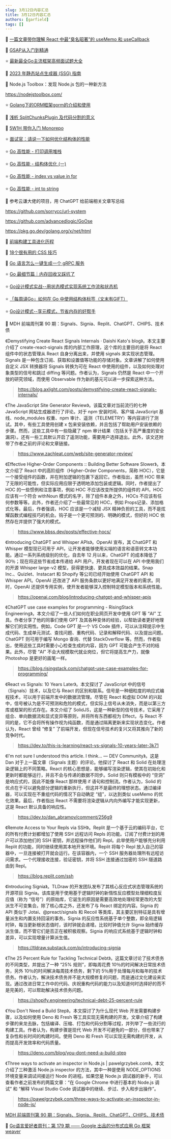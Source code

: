 ```yaml
---
slug: 3月12日内容汇总
title: 3月12日内容汇总
authors: [garfield]
tags: []
---
```


📒 [一篇文章带你理解 React 中最“臭名昭著”的 useMemo 和 useCallback](https://mp.weixin.qq.com/s/jK97mBLNgIrO7Sq1OZxhVA)

📒 [GSAP从入门到精通](https://mp.weixin.qq.com/s/7Uw_Z2-jyQVK29V6R2wkWg)

⭐️ [最新最全Go主流框架高频面试题大全](https://mp.weixin.qq.com/s/HsWE0j1IWF3ehg5Zt-sSCw)

📒 [2023 年静态站点生成器 (SSG) 指南](https://mp.weixin.qq.com/s/A3LqxqrIV_Lrq25YQJztVg)

📒 Node.js Toolbox：发现 Node.js 包的一种新方法

https://nodejstoolbox.com/

⭐️ [Golang下的ORM框架gorm的介绍和使用](https://juejin.cn/post/6844904090196000775)

📒 [浅析 SplitChunksPlugin 及代码分割的意义](https://juejin.cn/post/7207730270013980727)

📒 [5W1H 带你入门 Monorepo](https://juejin.cn/post/7207689082184974394)

⭐️ [面试官：请说一下如何优化结构体的性能](https://juejin.cn/post/7207477672666316856)

⭐️ [Go 高性能 - 打印调用堆栈](https://mp.weixin.qq.com/s/saIRop2wq87sJQ2rbY1t5g)

⭐️ [Go 高性能 - 结构体优化 (一)](https://mp.weixin.qq.com/s/5fl4Amj_d9ZXZRSgODS9PQ)

⭐️ [Go 高性能 - index vs value in for](https://mp.weixin.qq.com/s/AKulRT6a4kco3uXDO_kzDQ)

⭐️ [Go 高性能 - int to string](https://mp.weixin.qq.com/s/i3S7md5giuu3bqzFDBKa9Q)

📒 参考云谦大佬的项目，用 ChatGPT 给前端相关文章写总结

https://github.com/sorrycc/url-system

https://github.com/advancedlogic/GoOse

https://pkg.go.dev/golang.org/x/net/html

📒 [前端构建工具进化历程](https://juejin.cn/post/7205766006253011004)

📒 [18个很有用的 CSS 技巧](https://mp.weixin.qq.com/s/oBTQbHoCO39LaR39lTgx4g)

📒 [Go 语言怎么一键生成一个 gRPC 服务](https://mp.weixin.qq.com/s/5OYU9OGGRPpR1c06DoEI6g)

⭐️ [Go 最细节篇｜内存回收又踩坑了](https://mp.weixin.qq.com/s/ea7LfF2jOoHOSozX-qUZLA)

⭐️ [Go设计模式实战--用状态模式实现系统工作流和状态机](https://mp.weixin.qq.com/s/qGrDHjhHdkZW4Z1B0xtjXQ)

⭐️ [「每周译Go」如何在 Go 中使用结构体标签（文末有GIFT）](https://mp.weixin.qq.com/s/IucwRGEvHznAyzljmrYluw)

⭐️ [Go设计模式--享元模式，节省内存的好帮手](https://mp.weixin.qq.com/s/AZHO7R6IXFG8MguDpUNdbw)

📒 MDH 前端周刊第 90 期：Signals、Signia、Replit、ChatGPT、CHIPS、技术债

《Demystifying Create React Signals Internals · Daishi Kato's blog》。本文主要介绍了 create-react-signals 库的内部工作原理，这个库的主要目的是将 React 组件中的状态管理从 React 自身分离出来，并使用 signals 来实现状态管理。Signals 是一种包含订阅、获取和设置值等功能的存储对象。文章讲解了如何使用自定义 JSX 转换器将 Signals 转换为可在 React 中使用的组件，以及如何处理对象类型的信号和跳过 diffing 等问题。作者认为，Signals 仍然是 React 中一个开放的研究领域，而使用 Observable 作为新的基元可以进一步探索这种方法。

> https://blog.axlight.com/posts/demystifying-create-react-signals-internals/

《The JavaScript Site Generator Review》。该篇文章对当前流行的七种 JavaScript 网站生成器进行了评论。对于 npm 安装时间、客户端 JavaScript 基线、node_modules 权重、npm 审计、遥测（TELEMETRY）等内容进行了测试。其中，有些工具使用创建 x 包来安装依赖，并且包括了帮助用户安装依赖的步骤。然而，这些工具中有一些隐藏了 npm 审计结果（包括关于高严重度的安全漏洞）。还有一些工具默认开启了遥测功能，需要用户选择退出。此外，该文还附带了作者之前的评论和文章链接。

> https://www.zachleat.com/web/site-generator-review/

《Effective Higher-Order Components :: Building Better Software Slower》。本文介绍了 React 中的高阶组件（Higher-Order Components，简称 HOC），它是一个接受组件的函数，并在附加逻辑的包裹下返回它。作者指出，虽然 HOC 带来了无限的可能性，但实际应用应限于透明地添加包装或逻辑。同时，作者提出了 HOC 的一些惯例和注意事项，例如 HOC 不应该改变所提供的组件的 API，HOC 应该有一个符合 withNoun 模式的名字，除了组件本身之外，HOCs 不应该有任何参数等等。此外，作者还介绍了一些最常见的 HOC，例如 Props记录、添加格式化等。最后，作者强调，HOC 应该是一个减轻 JSX 精神负担的工具，而不是炫耀函数式编程技巧的机会。钩子是一个更可预测的、明确的模式，但好的 HOC 依然存在并提供了强大的模式。

> https://www.bbss.dev/posts/effective-hocs/

《Introducing ChatGPT and Whisper APIs》。OpenAI 宣布，其 ChatGPT 和 Whisper 模型现已可用于 API，让开发者能够使用尖端的语言和语音转文本功能。通过一系列系统级别的优化，自去年 12 月以来，ChatGPT 的成本降低了 90％；现在将这些节省成本传递给 API 用户。开发者现在可以在 API 中使用我们的开源 Whisper large-v2 模型，获得更快速、更具成本效益的结果。Snap Inc.、Quizlet、Instacart 和 Shopify 等公司已经开始使用 ChatGPT API 和 Whisper API。OpenAI 还改进了 API 服务条款以更好地满足开发者的需求。同时，OpenAI 还提供专用实例，使开发者能够深入控制特定模型版本和系统性能。

> https://openai.com/blog/introducing-chatgpt-and-whisper-apis

《ChatGPT use case examples for programming - RisingStack Engineering》。本文介绍了一些人们如何在职业网页开发中使用 GPT 等 “AI” 工具。作者分享了他的同事们使用 GPT 及其各种变体的经验，以帮助读者更好地理解它们的实用性。例如，Code GPT 是一个 VS Code 插件，可以从注释提示中生成代码、生成单元测试、查找问题、重构代码、记录和解释代码、以及提出问题。ChatGPT 则可用于编写 Mongo 查询、代替 StackOverflow 等。然而，作者指出，使用这些工具时需要小心检查生成的内容，因为 GPT 可能会产生不对的结果。此外，尽管 “AI” 不会大规模取代就业岗位，但它将提高生产力，就像 Photoshop 是更好的画笔一样。

> https://blog.risingstack.com/chatgpt-use-case-examples-for-programming/

《React vs Signals: 10 Years Later》。本文探讨了 JavaScript 中的信号（Signals）技术，以及它与 React 的区别和联系。信号是一种细粒度的响应式编程技术，可以用于前端开发中的数据流管理。尽管在 React 和虚拟 DOM 的兴起中，信号被认为是不可预测和危险的模式，但实际上信号从未消失，而是以第三方库或框架的形式存在。本文介绍了 SolidJS，这是一种新型的信号技术，它采用了组合、单向数据流和显式变异等原则，并将所有东西都视为 Effect，与 React 不同的是，它不会将所有操作视为纯函数，而是通过隔离更新来实现状态变化。作者认为，React 曾经 “修复” 了前端开发，但现在信号技术的复兴又将其推向了新的竞争时代。

> https://dev.to/this-is-learning/react-vs-signals-10-years-later-3k71

《I'm not sure I understood this article. I think... — DEV Community》。这是 Dan 对于上一篇文章（Signals 主题）的评论。他探讨了 React 和 Solid 在处理渲染逻辑上的不同策略。React 的核心思想是，能够编写渲染逻辑，使其在初始化和更新时都能够运行，并且不会与传递的数据不同步。Solid 则只有模板中的 “空洞” 是响应式的，因此不能像 React 那样使用 if 语句和控制流。作者认为，Solid 的优点在于可以避免部分逻辑的重新执行，但这并不是最终的理想状态。通过编译器，可以实现在不重组代码的情况下自动确定 “组”，以达到类似 useMemo 的优化效果。最后，作者指出 React 不需要将渲染逻辑从内向外编写才能实现更新，这是 React 默认具备的响应性。

> https://dev.to/dan_abramov/comment/256g9

《Remote Access to Your Repls via SSH》。Replit 是一个基于云的编码平台，它的所有付费计划都增加了使用 SSH 远程访问 Repls 的功能。订阅了付费计划的用户可以添加他们的 SSH 密钥，并远程操作他们的 Repl。此举使用户能够充分利用 Replit 的功能，同时继续使用其本地开发环境。Replit 将每个 Repl 放入自己的容器中，一旦连接被打开就会运行。在该容器内，一个 SSH 服务器处理所有远程访问需求。一个代理接收连接，验证密钥，并将 SSH 连接通过加密的 SSH 隧道路由到 Repl。

> https://blog.replit.com/ssh

《Introducing Signia》。TLDraw 的开发团队发布了其核心反应式状态管理系统的开源项目 Signia。该库是用于使用基于逻辑时钟的新惰性反应模型处理细粒度反应值（称为 “信号”）的原始库，它诞生的原因是需要高效地处理经常更改的大型派生不可变集合。除了核心库之外，还发布了与 React 绑定的内容。Signia 的 API 类似于 Jotai、@preact/signals 和 Recoil 等类库，其主要区别特征是具有增量派生和内置支持回滚的事务。Signia 的反应性系统基于单个整数，即全局逻辑时钟，每当更新根状态值时，该时钟就会递增。比较时钟值允许 Signia 始终缓存派生值，而不管它们是否正在被积极观察。Signia 的响应式系统基于逻辑时钟和差异，可以实现增量计算派生值。

> https://tldraw.substack.com/p/introducing-signia

《The 25 Percent Rule for Tackling Technical Debt》。这篇文章讨论了技术债务的不同类型，并提出了一种 “25% 规则”，即每周花费 10％的时间解决日常技术债务，另外 10％的时间解决每周技术债务，剩下的 5％用于处理每月和每年的技术债务。作者认为，解决技术债务并不是大规模修复的问题，而是通过文化建设来实现。通过改进日常工作中的代码、庆祝重构代码的能力以及知道何时选择好的而不是完美的，可以帮助解决技术债务问题。

> https://shopify.engineering/technical-debt-25-percent-rule

《You Don't Need a Build Step》。本文探讨了为什么现代 Web 开发需要构建步骤，以及如何使用 Deno 和 Fresh 等工具实现无需构建的开发。文章介绍了构建步骤的来龙去脉，包括编译、压缩、打包和代码分割等过程，并列举了一些流行的构建工具。作者认为，构建步骤是现代 Web 开发不可避免的一部分，但也带来了复杂性和长时间的构建时间。使用 Deno 和 Fresh 可以实现无需构建的开发，从而提高开发效率和代码质量。


> https://deno.com/blog/you-dont-need-a-build-step

《Three ways to activate an inspector in Node.js | pawelgrzybek.com》。本文介绍了三种激活 Node.js inspector 的方法，其中一种是使用 NODE_OPTIONS 环境变量来调试间接运行 Node 的进程。如果您是 Node.js 调试器的新手，可以查看作者之前发布的两篇文章：“在 Google Chrome 中进行基本的 Node.js 调试” 和 “解释 Visual Studio Code 调试器中的继续、步过、步入和步出操作”。

> https://pawelgrzybek.com/three-ways-to-activate-an-inspector-in-node-js/

[MDH 前端周刊第 90 期：Signals、Signia、Replit、ChatGPT、CHIPS、技术债](https://mdhweekly.com/weekly/issue-0090)

📒 [Go语言爱好者周刊：第 179 期 —— Google 出品的分布式应用 Go 框架 weaver](https://mp.weixin.qq.com/s/1qvoiASBoYd2cnv6UGL2Ig)
